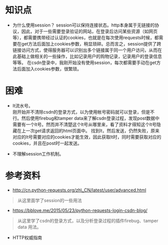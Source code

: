 # 知识点
- 为什么使用session？
session可以保持连接状态。http本身属于无链接的协议，因此，对于一些需要登录验证的网站，在登录后访问某些资源（如网页等），都需要携带经过认证的cookies，也就是在每次使用requests时候，都需要在get方法后面加上cookies参数，稍显琐碎。总而言之，session提供了跨链接访问方式，使得服务器可以识别出多个链接属于同一个用户访问，从而在此基础上做相关的一些操作，比如记录用户的购物记录，记录用户的登录信息等等。
在csdn登录中，我刚开始没有使用session，每次都需要手动在get方法后面加入cookies参数，很繁琐。


# 困难
- lt流水号。   
刚开始并不清除csdn的登录方式，以为使用帐号密码就可以登录，但是不行。然后使用firebug和tamper data来了解csdn登录过程，发现post数据中需要有一个lt号。然而并不清楚这个lt号从哪里来，看了资料才得知这个lt号隐藏在上一次get请求返回的html页面中。
找到lt，然后发送，仍然失败，原来对应的lt号需要对应的cookies才能生效，因此获取lt时，同时需要获取对应的cookies，并且在post时一起发送。

- 不理解session工作机制。



# 参考资料
- http://cn.python-requests.org/zh\_CN/latest/user/advanced.html
> 从这里面学了session的一些用法


- https://bblove.me/2015/05/23/python-requests-login-csdn-blog/
> 从这里学了csdn的登录方式，以及分析登录过程的插件firebug、tamper data 用法。

- HTTP权威指南

